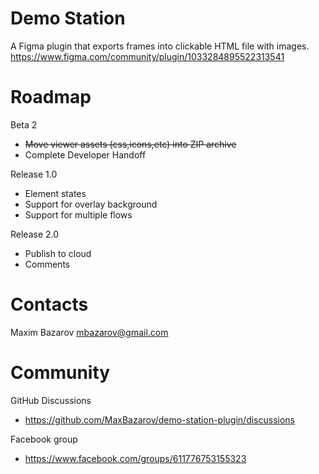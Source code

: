 # Demo Station

A Figma plugin that exports frames into clickable HTML file with images. 
https://www.figma.com/community/plugin/1033284895522313541

# Roadmap
Beta 2
- ~~Move viewer assets (css,icons,etc) into ZIP archive~~
- Complete Developer Handoff

Release 1.0
- Element states
- Support for overlay background
- Support for multiple flows

Release 2.0
- Publish to cloud
- Comments

# Contacts
Maxim Bazarov
mbazarov@gmail.com

# Community
GitHub Discussions 
- https://github.com/MaxBazarov/demo-station-plugin/discussions

Facebook group 
- https://www.facebook.com/groups/611776753155323
